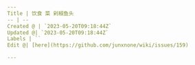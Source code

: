 ```yaml
---
Title | 饮食 菜 剁椒鱼头
-- | --
Created @ | `2023-05-20T09:18:44Z`
Updated @| `2023-05-20T09:18:44Z`
Labels | ``
Edit @| [here](https://github.com/junxnone/wiki/issues/159)

---
```



